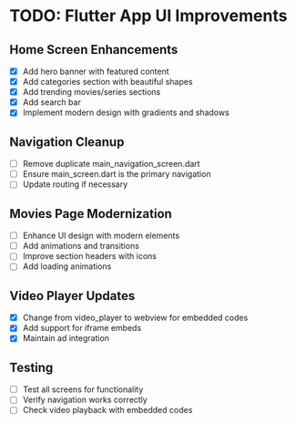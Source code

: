 # TODO: Flutter App UI Improvements

## Home Screen Enhancements
- [x] Add hero banner with featured content
- [x] Add categories section with beautiful shapes
- [x] Add trending movies/series sections
- [x] Add search bar
- [x] Implement modern design with gradients and shadows

## Navigation Cleanup
- [ ] Remove duplicate main_navigation_screen.dart
- [ ] Ensure main_screen.dart is the primary navigation
- [ ] Update routing if necessary

## Movies Page Modernization
- [ ] Enhance UI design with modern elements
- [ ] Add animations and transitions
- [ ] Improve section headers with icons
- [ ] Add loading animations

## Video Player Updates
- [x] Change from video_player to webview for embedded codes
- [x] Add support for iframe embeds
- [x] Maintain ad integration

## Testing
- [ ] Test all screens for functionality
- [ ] Verify navigation works correctly
- [ ] Check video playback with embedded codes
